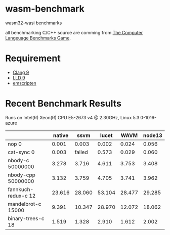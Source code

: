 # wasm-benchmark

wasm32-wasi benchmarks

all benchmarking C/C++ source are comming from [The Computer Langeuage Benchmarks Game](https://benchmarksgame-team.pages.debian.net/benchmarksgame/index.html).

# Requirement

* [Clang 9](https://clang.llvm.org/)
* [LLD 9](https://lld.llvm.org/)
* [emscripten](https://github.com/emscripten-core/emsdk)

# Recent Benchmark Results

Runs on Intel(R) Xeon(R) CPU E5-2673 v4 @ 2.30GHz, Linux 5.3.0-1016-azure

|                     | native | ssvm   | lucet  | WAVM   | node13 |
| ------------------- | ------ | ------ | ------ | ------ | ------ |
| nop 0               | 0.001  | 0.003  | 0.002  | 0.024  | 0.056  |
| cat-sync 0          | 0.003  | failed | 0.573  | 0.029  | 0.060  |
| nbody-c 50000000    | 3.278  | 3.716  | 4.611  | 3.753  | 3.408  |
| nbody-cpp 50000000  | 3.132  | 3.759  | 4.705  | 3.741  | 3.962  |
| fannkuch-redux-c 12 | 23.616 | 28.060 | 53.104 | 28.477 | 29.285 |
| mandelbrot-c 15000  | 9.391  | 10.347 | 28.970 | 12.072 | 18.062 |
| binary-trees-c 18   | 1.519  | 1.328  | 2.910  | 1.612  | 2.002  |
